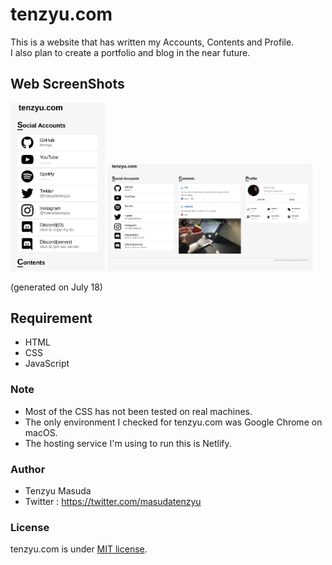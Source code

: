 # tenzyu.com

This is a website that has written my Accounts, Contents and Profile.<br>
I also plan to create a portfolio and blog in the near future.

## Web ScreenShots

<img src="assets/images/screenshot-sp.png" height="auto" width="30%" />
<img src="assets/images/screenshot-pc.jpg" height="auto" width="65%" />

(generated on July 18)

## Requirement

* HTML
* CSS
* JavaScript

### Note

* Most of the CSS has not been tested on real machines.
* The only environment I checked for tenzyu.com was Google Chrome on macOS.
* The hosting service I'm using to run this is Netlify.

### Author

* Tenzyu Masuda
* Twitter : <https://twitter.com/masudatenzyu>

### License

tenzyu.com is under [MIT license](https://github.com/tenzyu/website/blob/master/LICENSE).
